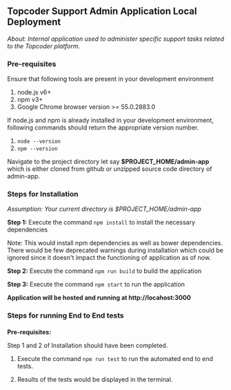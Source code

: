 ## Topcoder Support Admin Application Local Deployment

*About: Internal application used to administer specific support tasks related to the Topcoder platform.*

### Pre-requisites

Ensure that following tools are present in your development environment

1. node.js v6+
2. npm v3+
3. Google Chrome browser version >= 55.0.2883.0

If node.js and npm is already installed in your development environment, following commands should return the appropriate version number.

1. `node --version`
2. `npm --version`

Navigate to the project directory let say **$PROJECT_HOME/admin-app** which is either cloned from github or unzipped source code directory of admin-app.

### Steps for Installation

*Assumption: Your current directory is $PROJECT_HOME/admin-app*

**Step 1:**
Execute the command `npm install` to install the necessary dependencies

Note: This would install npm dependencies as well as bower dependencies. There would be few deprecated warnings during installation which could be ignored since it doesn't impact the functioning of application as of now.

**Step 2:**
Execute the command `npm run build` to build the application

**Step 3:**
Execute the command `npm start` to run the application

**Application will be hosted and running at http://locahost:3000**

### Steps for running End to End tests<h4>

**Pre-requisites:**

Step 1 and 2 of Installation should have been completed.

1. Execute the command `npm run test` to run the automated end to end tests.

2. Results of the tests would be displayed in the terminal.

